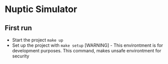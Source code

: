 # Nuptic Simulator

## First run
- Start the project `make up`
- Set up the project with `make setup` [WARNING] - This environtment is for development purposes. This command, makes unsafe environtment for security
